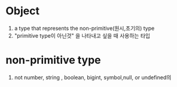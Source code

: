 # Object
1.  a type that represents the non-primitive(원시,초기의) type
1.  "primitive type이 아닌것" 을 나타내고 싶을 때 사용하는 타입

# non-primitive type
1.  not number, string , boolean, bigint, symbol,null, or undefined의
